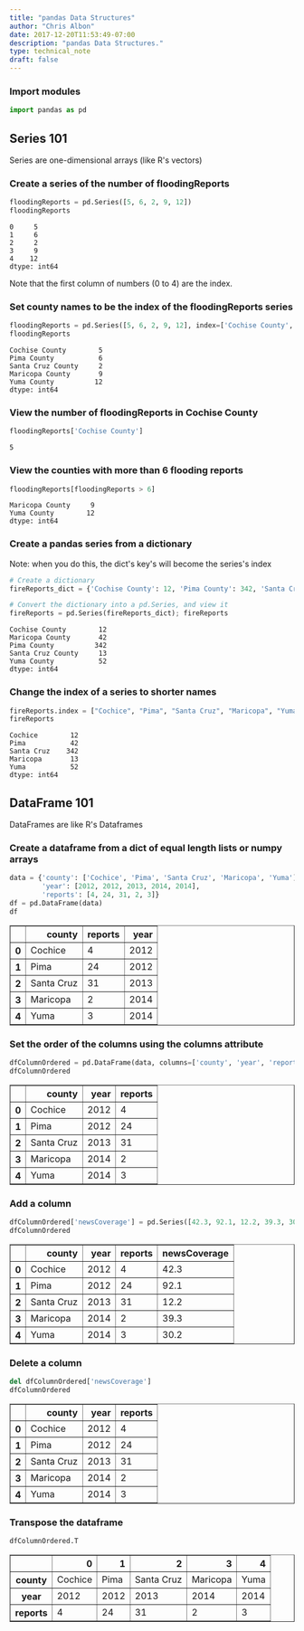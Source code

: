 ```yaml
---
title: "pandas Data Structures"
author: "Chris Albon"
date: 2017-12-20T11:53:49-07:00
description: "pandas Data Structures."
type: technical_note
draft: false
---
```

### Import modules


```python
import pandas as pd
```

## Series 101

Series are one-dimensional arrays (like R's vectors)

### Create a series of the number of floodingReports


```python
floodingReports = pd.Series([5, 6, 2, 9, 12])
floodingReports
```




    0     5
    1     6
    2     2
    3     9
    4    12
    dtype: int64



Note that the first column of numbers (0 to 4) are the index.

### Set county names to be the index of the floodingReports series


```python
floodingReports = pd.Series([5, 6, 2, 9, 12], index=['Cochise County', 'Pima County', 'Santa Cruz County', 'Maricopa County', 'Yuma County'])
floodingReports
```




    Cochise County        5
    Pima County           6
    Santa Cruz County     2
    Maricopa County       9
    Yuma County          12
    dtype: int64



### View the number of floodingReports in Cochise County


```python
floodingReports['Cochise County']
```




    5



### View the counties with  more than 6 flooding reports


```python
floodingReports[floodingReports > 6]
```




    Maricopa County     9
    Yuma County        12
    dtype: int64



### Create a pandas series from a dictionary

Note: when you do this, the dict's key's will become the series's index


```python
# Create a dictionary
fireReports_dict = {'Cochise County': 12, 'Pima County': 342, 'Santa Cruz County': 13, 'Maricopa County': 42, 'Yuma County' : 52}

# Convert the dictionary into a pd.Series, and view it
fireReports = pd.Series(fireReports_dict); fireReports
```




    Cochise County        12
    Maricopa County       42
    Pima County          342
    Santa Cruz County     13
    Yuma County           52
    dtype: int64



### Change the index of a series to shorter names


```python
fireReports.index = ["Cochice", "Pima", "Santa Cruz", "Maricopa", "Yuma"]
fireReports
```




    Cochice        12
    Pima           42
    Santa Cruz    342
    Maricopa       13
    Yuma           52
    dtype: int64



## DataFrame 101

DataFrames are like R's Dataframes

### Create a dataframe from a dict of equal length lists or numpy arrays


```python
data = {'county': ['Cochice', 'Pima', 'Santa Cruz', 'Maricopa', 'Yuma'], 
        'year': [2012, 2012, 2013, 2014, 2014], 
        'reports': [4, 24, 31, 2, 3]}
df = pd.DataFrame(data)
df
```




<div>
<table border="1" class="dataframe">
  <thead>
    <tr style="text-align: right;">
      <th></th>
      <th>county</th>
      <th>reports</th>
      <th>year</th>
    </tr>
  </thead>
  <tbody>
    <tr>
      <th>0</th>
      <td>Cochice</td>
      <td>4</td>
      <td>2012</td>
    </tr>
    <tr>
      <th>1</th>
      <td>Pima</td>
      <td>24</td>
      <td>2012</td>
    </tr>
    <tr>
      <th>2</th>
      <td>Santa Cruz</td>
      <td>31</td>
      <td>2013</td>
    </tr>
    <tr>
      <th>3</th>
      <td>Maricopa</td>
      <td>2</td>
      <td>2014</td>
    </tr>
    <tr>
      <th>4</th>
      <td>Yuma</td>
      <td>3</td>
      <td>2014</td>
    </tr>
  </tbody>
</table>
</div>



### Set the order of the columns using the columns attribute


```python
dfColumnOrdered = pd.DataFrame(data, columns=['county', 'year', 'reports'])
dfColumnOrdered
```




<div>
<table border="1" class="dataframe">
  <thead>
    <tr style="text-align: right;">
      <th></th>
      <th>county</th>
      <th>year</th>
      <th>reports</th>
    </tr>
  </thead>
  <tbody>
    <tr>
      <th>0</th>
      <td>Cochice</td>
      <td>2012</td>
      <td>4</td>
    </tr>
    <tr>
      <th>1</th>
      <td>Pima</td>
      <td>2012</td>
      <td>24</td>
    </tr>
    <tr>
      <th>2</th>
      <td>Santa Cruz</td>
      <td>2013</td>
      <td>31</td>
    </tr>
    <tr>
      <th>3</th>
      <td>Maricopa</td>
      <td>2014</td>
      <td>2</td>
    </tr>
    <tr>
      <th>4</th>
      <td>Yuma</td>
      <td>2014</td>
      <td>3</td>
    </tr>
  </tbody>
</table>
</div>



### Add a column


```python
dfColumnOrdered['newsCoverage'] = pd.Series([42.3, 92.1, 12.2, 39.3, 30.2])
dfColumnOrdered
```




<div>
<table border="1" class="dataframe">
  <thead>
    <tr style="text-align: right;">
      <th></th>
      <th>county</th>
      <th>year</th>
      <th>reports</th>
      <th>newsCoverage</th>
    </tr>
  </thead>
  <tbody>
    <tr>
      <th>0</th>
      <td>Cochice</td>
      <td>2012</td>
      <td>4</td>
      <td>42.3</td>
    </tr>
    <tr>
      <th>1</th>
      <td>Pima</td>
      <td>2012</td>
      <td>24</td>
      <td>92.1</td>
    </tr>
    <tr>
      <th>2</th>
      <td>Santa Cruz</td>
      <td>2013</td>
      <td>31</td>
      <td>12.2</td>
    </tr>
    <tr>
      <th>3</th>
      <td>Maricopa</td>
      <td>2014</td>
      <td>2</td>
      <td>39.3</td>
    </tr>
    <tr>
      <th>4</th>
      <td>Yuma</td>
      <td>2014</td>
      <td>3</td>
      <td>30.2</td>
    </tr>
  </tbody>
</table>
</div>



### Delete a column


```python
del dfColumnOrdered['newsCoverage']
dfColumnOrdered
```




<div>
<table border="1" class="dataframe">
  <thead>
    <tr style="text-align: right;">
      <th></th>
      <th>county</th>
      <th>year</th>
      <th>reports</th>
    </tr>
  </thead>
  <tbody>
    <tr>
      <th>0</th>
      <td>Cochice</td>
      <td>2012</td>
      <td>4</td>
    </tr>
    <tr>
      <th>1</th>
      <td>Pima</td>
      <td>2012</td>
      <td>24</td>
    </tr>
    <tr>
      <th>2</th>
      <td>Santa Cruz</td>
      <td>2013</td>
      <td>31</td>
    </tr>
    <tr>
      <th>3</th>
      <td>Maricopa</td>
      <td>2014</td>
      <td>2</td>
    </tr>
    <tr>
      <th>4</th>
      <td>Yuma</td>
      <td>2014</td>
      <td>3</td>
    </tr>
  </tbody>
</table>
</div>



### Transpose the dataframe


```python
dfColumnOrdered.T
```




<div>
<table border="1" class="dataframe">
  <thead>
    <tr style="text-align: right;">
      <th></th>
      <th>0</th>
      <th>1</th>
      <th>2</th>
      <th>3</th>
      <th>4</th>
    </tr>
  </thead>
  <tbody>
    <tr>
      <th>county</th>
      <td>Cochice</td>
      <td>Pima</td>
      <td>Santa Cruz</td>
      <td>Maricopa</td>
      <td>Yuma</td>
    </tr>
    <tr>
      <th>year</th>
      <td>2012</td>
      <td>2012</td>
      <td>2013</td>
      <td>2014</td>
      <td>2014</td>
    </tr>
    <tr>
      <th>reports</th>
      <td>4</td>
      <td>24</td>
      <td>31</td>
      <td>2</td>
      <td>3</td>
    </tr>
  </tbody>
</table>
</div>


